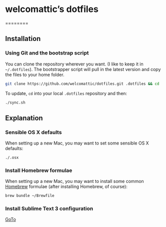 # welcomattic’s dotfiles
========

## Installation

### Using Git and the bootstrap script

You can clone the repository wherever you want. (I like to keep it in `~/.dotfiles`).
The bootstrapper script will pull in the latest version and copy the files to your home folder.

```bash
git clone https://github.com/welcomattic/dotfiles.git .dotfiles && cd .dotfiles && ./sync.sh
```

To update, `cd` into your local `.dotfiles` repository and then:

```bash
./sync.sh
```

## Explanation

### Sensible OS X defaults

When setting up a new Mac, you may want to set some sensible OS X defaults:

```bash
./.osx
```

### Install Homebrew formulae

When setting up a new Mac, you may want to install some common [Homebrew](http://brew.sh/) formulae (after installing Homebrew, of course):

```bash
brew bundle ~/Brewfile
```

### Install Sublime Text 3 configuration

[GoTo](https://github.com/welcoMattic/dotfiles/blob/master/ST3/README.md)
